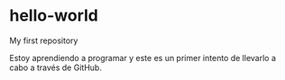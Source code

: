 # hello-world
My first repository

Estoy aprendiendo a programar y este es un primer intento de llevarlo a cabo a través de GitHub.
